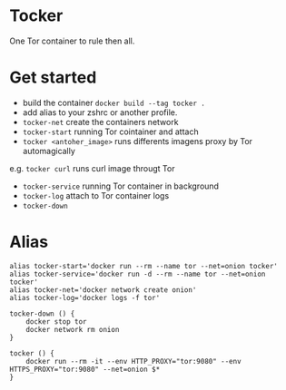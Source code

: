 # Tocker

One Tor container to rule then all.

# Get started

- build the container `docker build --tag tocker .`
- add alias to your zshrc or another profile.
- `tocker-net` create the containers network
- `tocker-start` running Tor cointainer and attach
- `tocker <antoher_image>` runs differents imagens proxy by Tor automagically

e.g. `tocker curl` runs curl image througt Tor

- `tocker-service` running Tor container in background
- `tocker-log` attach to Tor container logs
- `tocker-down` 

# Alias
```
alias tocker-start='docker run --rm --name tor --net=onion tocker'
alias tocker-service='docker run -d --rm --name tor --net=onion tocker'
alias tocker-net='docker network create onion'
alias tocker-log='docker logs -f tor'

tocker-down () {
    docker stop tor
    docker network rm onion
}

tocker () {
    docker run --rm -it --env HTTP_PROXY="tor:9080" --env HTTPS_PROXY="tor:9080" --net=onion $*
}
```
